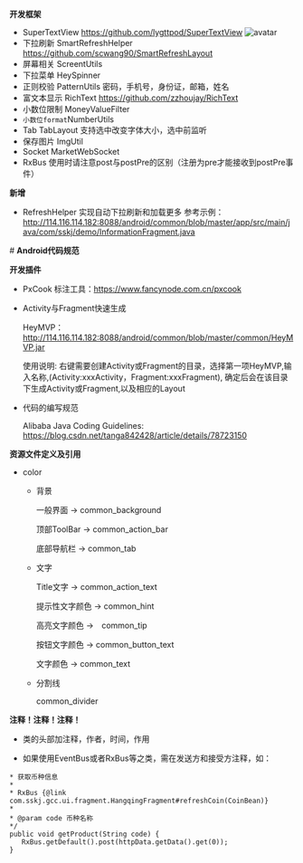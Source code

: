**开发框架**
- SuperTextView  https://github.com/lygttpod/SuperTextView   ![avatar](https://camo.githubusercontent.com/858932c75508773ecdb50a884804841962a0ddc7/687474703a2f2f6f736e6f65783676662e626b742e636c6f7564646e2e636f6d2f737570657274657874766965772e6a7067)     
- 下拉刷新 SmartRefreshHelper https://github.com/scwang90/SmartRefreshLayout    
- 屏幕相关 ScreentUtils 
- 下拉菜单 HeySpinner   
- 正则校验 PatternUtils 密码，手机号，身份证，邮箱，姓名    
- 富文本显示 RichText    https://github.com/zzhoujay/RichText   
- 小数位限制 MoneyValueFilter 
- ``小数位format``NumberUtils
- Tab TabLayout 支持选中改变字体大小，选中前监听
- 保存图片 ImgUtil
- Socket MarketWebSocket    
- RxBus 使用时请注意post与postPre的区别（注册为pre才能接收到postPre事件）

**新增**

- RefreshHelper 实现自动下拉刷新和加载更多 参考示例：http://114.116.114.182:8088/android/common/blob/master/app/src/main/java/com/sskj/demo/InformationFragment.java


﻿﻿﻿﻿# **Android代码规范**


**开发插件**

- PxCook 标注工具：https://www.fancynode.com.cn/pxcook

- Activity与Fragment快速生成 
    
    HeyMVP：http://114.116.114.182:8088/android/common/blob/master/common/HeyMVP.jar
    
    使用说明:
        右键需要创建Activity或Fragment的目录，选择第一项HeyMVP,输入名称,(Activity:xxxActivity，Fragment:xxxFragment),
        确定后会在该目录下生成Activity或Fragment,以及相应的Layout
- 代码的编写规范
    
    Alibaba Java Coding Guidelines: https://blog.csdn.net/tanga842428/article/details/78723150



**资源文件定义及引用**
- color
	- 背景
	    
        一般界面 -> common_background   

        顶部ToolBar -> common_action_bar    
    
	    底部导航栏 -> common_tab
	
	- 文字  
	    
        Title文字 -> common_action_text	

        提示性文字颜色 -> common_hint   

        高亮文字颜色  ->　common_tip    

        按钮文字颜色 ->  common_button_text 

        文字颜色 -> common_text
		
	- 分割线

        common_divider



**注释！注释！注释！**

- 类的头部加注释，作者，时间，作用

- 如果使用EventBus或者RxBus等之类，需在发送方和接受方注释，如：


 ```
 * 获取币种信息
 *
 * RxBus {@link com.sskj.gcc.ui.fragment.HangqingFragment#refreshCoin(CoinBean)}
 *
 * @param code 币种名称
 */
public void getProduct(String code) {
	RxBus.getDefault().post(httpData.getData().get(0));
}
```







